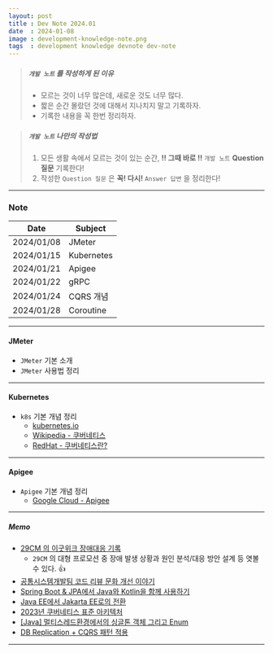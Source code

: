 ```yaml
---
layout: post
title : Dev Note 2024.01
date  : 2024-01-08
image : development-knowledge-note.png
tags  : development knowledge devnote dev-note
---
```


> ##### `개발 노트` 를 작성하게 된 이유
> - 모르는 것이 너무 많은데, 새로운 것도 너무 많다.
> - 짧은 순간 몰랐던 것에 대해서 지나치지 말고 기록하자.
> - 기록한 내용을 꼭 한번 정리하자.

> ##### `개발 노트` 나만의 작성법
> 1. 모든 생활 속에서 모르는 것이 있는 순간, **!! 그때 바로 !!** `개발 노트` **Question 질문** 기록한다!
> 2. 작성한 `Question 질문` 은 **꼭! 다시!** `Answer 답변` 을 정리한다!

---

### Note

| Date | Subject |
| :---: | --- |
| 2024/01/08 | JMeter |
| 2024/01/15 | Kubernetes |
| 2024/01/21 | Apigee |
| 2024/01/22 | gRPC |
| 2024/01/24 | CQRS 개념 |
| 2024/01/28 | Coroutine |

---

#### JMeter

- `JMeter` 기본 소개
- `JMeter` 사용법 정리

---

#### Kubernetes

- `k8s` 기본 개념 정리
  - [kubernetes.io](https://kubernetes.io/ko/docs/concepts/overview/)
  - [Wikipedia - 쿠버네티스](https://ko.wikipedia.org/wiki/%EC%BF%A0%EB%B2%84%EB%84%A4%ED%8B%B0%EC%8A%A4)
  - [RedHat - 쿠버네티스란?](https://www.redhat.com/ko/topics/containers/what-is-kubernetes)

---

#### Apigee

- `Apigee` 기본 개념 정리
  - [Google Cloud - Apigee](https://cloud.google.com/apigee/docs/api-platform/get-started/what-apigee?hl=ko)

---

##### Memo

- [29CM 의 이굿위크 장애대응 기록](https://medium.com/@greg.shiny82/29cm-%EC%9D%98-%EC%9D%B4%EA%B5%BF%EC%9C%84%ED%81%AC-%EC%9E%A5%EC%95%A0%EB%8C%80%EC%9D%91-%EA%B8%B0%EB%A1%9D-177b6b2f07a0)
  - `29CM` 의 대형 프로모션 중 장애 발생 상황과 원인 분석/대응 방안 설계 등 엿볼 수 있다. 👍
- [공통시스템개발팀 코드 리뷰 문화 개선 이야기](https://techblog.woowahan.com/7152/)
- [Spring Boot & JPA에서 Java와 Kotlin을 함께 사용하기](https://tech.inflab.com/20240110-java-and-kotlin/)
- [Java EE에서 Jakarta EE로의 전환](https://www.samsungsds.com/kr/insights/java_jakarta.html)
- [2023년 쿠버네티스 표준 아키텍처](https://yozm.wishket.com/magazine/detail/1998/)
- [[Java] 멀티스레드환경에서의 싱글톤 객체 그리고 Enum](https://velog.io/@mooh2jj/%EB%A9%80%ED%8B%B0%EC%8A%A4%EB%A0%88%EB%93%9C%ED%99%98%EA%B2%BD%EC%97%90%EC%84%9C%EC%9D%98-%EC%8B%B1%EA%B8%80%ED%86%A4-%EA%B0%9D%EC%B2%B4-%EA%B7%B8%EB%A6%AC%EA%B3%A0-enum)
- [DB Replication + CQRS 패턴 적용](https://velog.io/@znftm97/CQS-%ED%8C%A8%ED%84%B4-%EC%A0%81%EC%9A%A9-%EB%B0%8F-readwrite-DB-%EB%B6%84%EB%A6%AC%ED%95%98%EA%B8%B0-AWS-Aurora)

---
